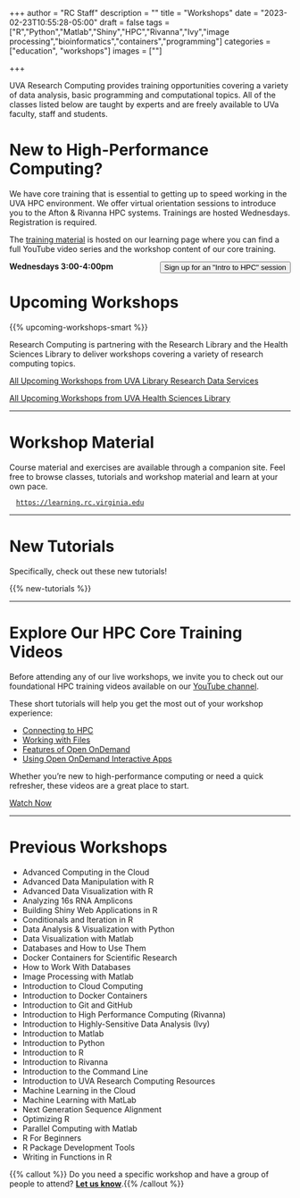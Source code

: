 +++
author = "RC Staff"
description = ""
title = "Workshops"
date = "2023-02-23T10:55:28-05:00"
draft = false
tags = ["R","Python","Matlab","Shiny","HPC","Rivanna","Ivy","image processing","bioinformatics","containers","programming"]
categories = ["education", "workshops"]
images = [""]

+++

<p class=lead>UVA Research Computing provides training opportunities covering a variety of data analysis, basic programming and computational topics. All of the classes listed below are taught by experts and are freely available to UVa faculty, staff and students.</p>


# New to High-Performance Computing?  

We have core training that is essential to getting up to speed working in the UVA HPC environment. We offer virtual orientation sessions to introduce you to the Afton & Rivanna HPC systems. Trainings are hosted Wednesdays. Registration is required.

The [training material](https://learning.rc.virginia.edu/tutorials/hpc-intro/) is hosted on our learning page where you can find a full YouTube video series and the workshop content of our core training.

<div class="alert alert-success" role="alert">
<!-- <div style="float:right;margin-top:-10px;"><a href="https://visitormap.virginia.edu/#/-78.50123/38.03199/17" target="_new"><img src="/images/navigation-40x40.png" alt="Map this location" /></a></div> -->
<b>Wednesdays 3:00-4:00pm </b>
<a style="float:right;" href={{% intro-rivanna-request %}}><button  class="btn btn-primary btn-sm">Sign up for an "Intro to HPC" 
session</button></a>
<!-- Health Sciences Library, MILL Room -->
</div>


# Upcoming Workshops

{{% upcoming-workshops-smart %}}

Research Computing is partnering with the Research Library and the Health Sciences Library to deliver workshops covering a variety of research computing topics.  

<a href="https://data.library.virginia.edu/training/" class="btn btn-warning" target="_new">All Upcoming Workshops from UVA Library Research Data Services</a>

<a href="https://cal.hsl.virginia.edu/calendar/data/?cid=-1&t=g&d=0000-00-00&cal=-1" class="btn btn-warning" target="_new">All Upcoming Workshops from UVA Health Sciences Library</a>

- - - 

# Workshop Material
Course material and exercises are available through a companion site. Feel free to browse classes, tutorials and workshop material and learn at your own pace.
  <div style="margin:12px;"><code><a href="https://learning.rc.virginia.edu" target="_new">https://learning.rc.virginia.edu</a></code></div>

- - -

# New Tutorials
Specifically, check out these new tutorials!

{{% new-tutorials %}}

- - -

# Explore Our HPC Core Training Videos
Before attending any of our live workshops, we invite you to check out our foundational HPC training videos available on our [YouTube channel](https://www.youtube.com/@UVAResearchComputing).

These short tutorials will help you get the most out of your workshop experience:

* [Connecting to HPC](https://youtu.be/uxr2R5-u9II?si=-RW0_JCqxQ5HfoTW)
* [Working with Files](https://www.youtube.com/watch?v=dYDcGtlyIh0)
* [Features of Open OnDemand](https://youtu.be/MpzThi43iak?si=igXRPkeGnGm1PVQA)
* [Using Open OnDemand Interactive Apps](https://youtu.be/o9XVUhCQuEI?si=l8Tyhv0OtVxn-GVP)

Whether you’re new to high-performance computing or need a quick refresher, these videos are a great place to start.

<a href="https://www.youtube.com/@UVAResearchComputing" class="btn btn-warning" target="_new">Watch Now</a>

- - -

# Previous Workshops

- Advanced Computing in the Cloud
- Advanced Data Manipulation with R
- Advanced Data Visualization with R
- Analyzing 16s RNA Amplicons
- Building Shiny Web Applications in R
- Conditionals and Iteration in R
- Data Analysis & Visualization with Python
- Data Visualization with Matlab
- Databases and How to Use Them
- Docker Containers for Scientific Research
- How to Work With Databases
- Image Processing with Matlab
- Introduction to Cloud Computing
- Introduction to Docker Containers
- Introduction to Git and GitHub
- Introduction to High Performance Computing (Rivanna)
- Introduction to Highly-Sensitive Data Analysis (Ivy)
- Introduction to Matlab
- Introduction to Python
- Introduction to R
- Introduction to Rivanna
- Introduction to the Command Line
- Introduction to UVA Research Computing Resources
- Machine Learning in the Cloud
- Machine Learning with MatLab
- Next Generation Sequence Alignment
- Optimizing R
- Parallel Computing with Matlab
- R For Beginners
- R Package Development Tools
- Writing in Functions in R

{{% callout %}}
Do you need a specific workshop and have a group of people to attend? <a href="/form/support-request" style="font-weight:bold;">Let us know</a>.{{% /callout %}}
